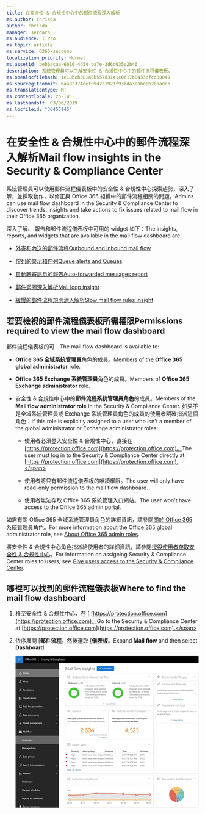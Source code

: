 ```yaml
---
title: 在安全性 & 合規性中心中的郵件流程深入解析
ms.author: chrisda
author: chrisda
manager: serdars
ms.audience: ITPro
ms.topic: article
ms.service: O365-seccomp
localization_priority: Normal
ms.assetid: beb6acaa-6016-4d54-ba7e-3d6d035e2b46
description: 系統管理員可以了解安全性 & 合規性中心中的郵件流程儀表板。
ms.openlocfilehash: 1e18bcb381a6b557d3141c0c17b8433cfcd00049
ms.sourcegitcommit: 6aa82374eef09d2c1921f93bda3eabeeb28aadeb
ms.translationtype: MT
ms.contentlocale: zh-TW
ms.lasthandoff: 03/06/2019
ms.locfileid: "30455145"
---
```

# <a name="mail-flow-insights-in-the-security--compliance-center"></a><span data-ttu-id="2dd2b-103">在安全性 & 合規性中心中的郵件流程深入解析</span><span class="sxs-lookup"><span data-stu-id="2dd2b-103">Mail flow insights in the Security & Compliance Center</span></span>

<span data-ttu-id="2dd2b-104">系統管理員可以使用郵件流程儀表板中的安全性 & 合規性中心探索趨勢，深入了解，並採取動作，以修正與 Office 365 組織中的郵件流程相關的問題。</span><span class="sxs-lookup"><span data-stu-id="2dd2b-104">Admins can use mail flow dashboard in the Security & Compliance Center to discover trends, insights and take actions to fix issues related to mail flow in their Office 365 organization.</span></span>

<span data-ttu-id="2dd2b-105">深入了解、 報告和郵件流程儀表板中可用的 widget 如下：</span><span class="sxs-lookup"><span data-stu-id="2dd2b-105">The insights, reports, and widgets that are available in the mail flow dashboard are:</span></span>

- [<span data-ttu-id="2dd2b-106">外寄和內送的郵件流程</span><span class="sxs-lookup"><span data-stu-id="2dd2b-106">Outbound and inbound mail flow</span></span>](mfi-outbound-and-inbound-mail-flow.md)

- [<span data-ttu-id="2dd2b-107">佇列的警示和佇列</span><span class="sxs-lookup"><span data-stu-id="2dd2b-107">Queue alerts and Queues</span></span>](mfi-queue-alerts-and-queues.md)

- [<span data-ttu-id="2dd2b-108">自動轉寄訊息的報告</span><span class="sxs-lookup"><span data-stu-id="2dd2b-108">Auto-forwarded messages report</span></span>](mfi-auto-forwarded-messages-report.md)

- [<span data-ttu-id="2dd2b-109">郵件迴圈深入解析</span><span class="sxs-lookup"><span data-stu-id="2dd2b-109">Mail loop insight</span></span>](mfi-mail-loop-insight.md)

- [<span data-ttu-id="2dd2b-110">緩慢的郵件流程規則深入解析</span><span class="sxs-lookup"><span data-stu-id="2dd2b-110">Slow mail flow rules insight</span></span>](mfi-slow-mail-flow-rules-insight.md)

## <a name="permissions-required-to-view-the-mail-flow-dashboard"></a><span data-ttu-id="2dd2b-111">若要檢視的郵件流程儀表板所需權限</span><span class="sxs-lookup"><span data-stu-id="2dd2b-111">Permissions required to view the mail flow dashboard</span></span>

<span data-ttu-id="2dd2b-112">郵件流程儀表板的可：</span><span class="sxs-lookup"><span data-stu-id="2dd2b-112">The mail flow dashboard is available to:</span></span>

- <span data-ttu-id="2dd2b-113">**Office 365 全域系統管理員**角色的成員。</span><span class="sxs-lookup"><span data-stu-id="2dd2b-113">Members of the **Office 365 global administrator** role.</span></span>

- <span data-ttu-id="2dd2b-114">**Office 365 Exchange 系統管理員**角色的成員。</span><span class="sxs-lookup"><span data-stu-id="2dd2b-114">Members of **Office 365 Exchange administrator** role.</span></span>

- <span data-ttu-id="2dd2b-115">安全性 & 合規性中心中的**郵件流程系統管理員角色**的成員。</span><span class="sxs-lookup"><span data-stu-id="2dd2b-115">Members of the **Mail flow administrator role** in the Security & Compliance Center.</span></span> <span data-ttu-id="2dd2b-116">如果不是全域系統管理員或 Exchange 系統管理員角色的成員的使用者明確指派這個角色：</span><span class="sxs-lookup"><span data-stu-id="2dd2b-116">If this role is explicitly assigned to a user who isn't a member of the global administrator or Exchange administrator roles:</span></span>

  - <span data-ttu-id="2dd2b-117">使用者必須登入安全性 & 合規性中心，直接在[https://protection.office.com](https://protection.office.com)。</span><span class="sxs-lookup"><span data-stu-id="2dd2b-117">The user must log in to the Security & Compliance Center directly at [https://protection.office.com](https://protection.office.com).</span></span>

  - <span data-ttu-id="2dd2b-118">使用者將只有郵件流程儀表板的唯讀權限。</span><span class="sxs-lookup"><span data-stu-id="2dd2b-118">The user will only have read-only permission to the mail flow dashboard.</span></span>

  - <span data-ttu-id="2dd2b-119">使用者無法存取 Office 365 系統管理入口網站。</span><span class="sxs-lookup"><span data-stu-id="2dd2b-119">The user won't have access to the Office 365 admin portal.</span></span>

<span data-ttu-id="2dd2b-120">如需有關 Office 365 全域系統管理員角色的詳細資訊，請參閱[關於 Office 365 系統管理員角色](https://support.office.com/article/da585eea-f576-4f55-a1e0-87090b6aaa9d)。</span><span class="sxs-lookup"><span data-stu-id="2dd2b-120">For more information about the Office 365 global administrator role, see [About Office 365 admin roles](https://support.office.com/article/da585eea-f576-4f55-a1e0-87090b6aaa9d).</span></span>

<span data-ttu-id="2dd2b-121">將安全性 & 合規性中心角色指派給使用者的詳細資訊，請參閱[授與使用者存取安全性 & 合規性中心](https://support.office.com/article/2cfce2c8-20c5-47f9-afc4-24b059c1bd76)。</span><span class="sxs-lookup"><span data-stu-id="2dd2b-121">For information on assigning Security & Compliance Center roles to users, see [Give users access to the Security & Compliance Center](https://support.office.com/article/2cfce2c8-20c5-47f9-afc4-24b059c1bd76).</span></span>

## <a name="where-to-find-the-mail-flow-dashboard"></a><span data-ttu-id="2dd2b-122">哪裡可以找到的郵件流程儀表板</span><span class="sxs-lookup"><span data-stu-id="2dd2b-122">Where to find the mail flow dashboard</span></span>

1. <span data-ttu-id="2dd2b-123">移至安全性 & 合規性中心，在 [ [https://protection.office.com](https://protection.office.com)。</span><span class="sxs-lookup"><span data-stu-id="2dd2b-123">Go to the Security & Compliance Center at [https://protection.office.com](https://protection.office.com).</span></span>

2. <span data-ttu-id="2dd2b-124">依序展開 [**郵件流程**，然後選取 [**儀表板**。</span><span class="sxs-lookup"><span data-stu-id="2dd2b-124">Expand **Mail flow** and then select **Dashboard**.</span></span>

   ![在 Office 365 安全性 & 合規性中心中郵件流程儀表板](media/f32f5c0a-ea32-4e47-a477-d070405d4ae8.png)
